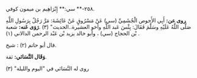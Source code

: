 ٢٥٨-** سي:** إِبْرَاهِيم بن ميمون كوفي.

**روى عن:** أَبِي الأَحوص الْجُشَمِيِّ (سي) عَنْ مَسْرُوقٍ عَنْ عَائِشَةَ: مَرَّ رَجُلٌ بِرَسُولِ اللَّهِ صَلَّى اللَّهُ عَلَيْهِ وسَلَّمَ فَقَالَ: بِئْسَ عَبد اللَّهِ وأخو العشيرة..الحديث" (٣) .**رَوَى عَنه:** شعبة بْن الحجاج (سي) ، وأبو خالد يزيد بْن عَبْد الرحمن الدالاني (١) .

قال أبو حاتم (٢) : شيخ.

**وَقَال النَّسَائي:** ثقة.

روى له النَّسَائي في "اليوم والليلة" (٣)
